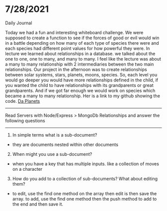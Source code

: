 # 7/28/2021
Daily Journal

Today we had a fun and interesting whiteboard challenge. We were supposed to create a function to see if the forces of good or evil would win in a battle depending on how many of each type of species there were and each species had different point values for how powerful they were. In lecture we learned about relationships in a database. we talked about the one to one, one to many, and many to many. I feel like the lecture was about a many to many relationship with 2 intermediaries between the two main relationships. Our project in the afternoon was to create relationships between solar systems, stars, planets, moons, species. So, each level you would go deeper you would have more relationships defined in the child, if you wanted the child to have relationships with its grandparents or great grandparents. And if we got far enough we would work on species which became a many to many relationship. Her is a link to my github showing the code. [Da Planets](https://github.com/ChesterJGreen/da-planets)

---
Read Servers with Node/Express > MongoDb Relationships and answer the following questions

---
1. In simple terms what is a sub-document?
- they are documents nested within other documents

2. When might you use a sub-document?
- when you have a key that has multiple inputs. like a collection of moves on a character

3. How do you add to a collection of sub-documents? What about editing them?
-  to edit, use the find one method on the array then edit is then save the array. to add, use the find one method then the push method to add to the end and then save it. 